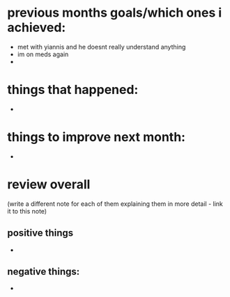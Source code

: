 # previous months goals/which ones i achieved:
- met with yiannis and he doesnt really understand anything 
- im on meds again
- 
# things that happened:
- 

# things to improve next month:
- 
# review overall 
(write a different note for each of them explaining them in more detail - link it to this note)
## positive things 
-  
## negative things:
- 
